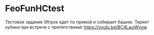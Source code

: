 # FeoFunHCtest
Тестовое задание (Игрок едет по прямой и собирает башню. Теряет кубики при встрече с препятствием)
https://youtu.be/BC4LaujWyow
